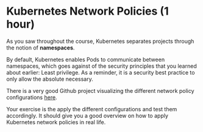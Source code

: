 # Kubernetes Network Policies (1 hour)

As you saw throughout the course, Kubernetes separates projects through the notion of __namespaces__.

By default, Kubernetes enables Pods to communicate between namespaces, which goes against of the security principles that you learned about earlier: Least privilege. As a reminder, it is a security best practice to only allow the absolute necessary.

There is a very good Github project visualizing the different network policy configurations [here](https://github.com/ahmetb/kubernetes-network-policy-recipes).

Your exercise is the apply the different configurations and test them accordingly. It should give you a good overview on how to apply Kubernetes network policies in real life.
